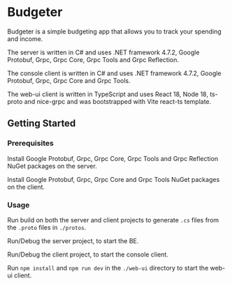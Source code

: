 # Budgeter

Budgeter is a simple budgeting app that allows you to track your spending and income.

The server is written in C# and uses .NET framework 4.7.2, Google Protobuf, Grpc, Grpc Core, Grpc Tools and Grpc Reflection.

The console client is written in C# and uses .NET framework 4.7.2, Google Protobuf, Grpc, Grpc Core and Grpc Tools.

The web-ui client is written in TypeScript and uses React 18, Node 18, ts-proto and nice-grpc and was bootstrapped with Vite react-ts template.

## Getting Started

### Prerequisites

Install Google Protobuf, Grpc, Grpc Core, Grpc Tools and Grpc Reflection NuGet packages on the server.

Install Google Protobuf, Grpc, Grpc Core and Grpc Tools NuGet packages on the client.

### Usage

Run build on both the server and client projects to generate `.cs` files from the `.proto` files in `./protos`.

Run/Debug the server project, to start the BE.

Run/Debug the client project, to start the console client.

Run `npm install` and `npm run dev` in the `./web-ui` directory to start the web-ui client.
